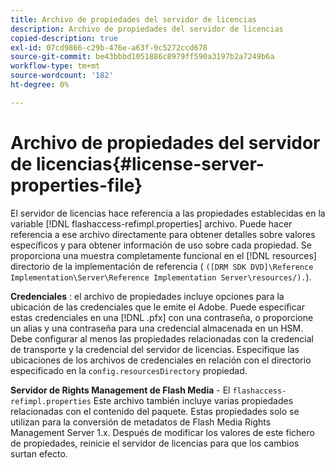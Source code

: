 ```yaml
---
title: Archivo de propiedades del servidor de licencias
description: Archivo de propiedades del servidor de licencias
copied-description: true
exl-id: 07cd9866-c29b-476e-a63f-9c5272ccd678
source-git-commit: be43bbbd1051886c8979ff590a3197b2a7249b6a
workflow-type: tm+mt
source-wordcount: '182'
ht-degree: 0%

---
```


# Archivo de propiedades del servidor de licencias{#license-server-properties-file}

El servidor de licencias hace referencia a las propiedades establecidas en la variable [!DNL flashaccess-refimpl.properties] archivo. Puede hacer referencia a ese archivo directamente para obtener detalles sobre valores específicos y para obtener información de uso sobre cada propiedad. Se proporciona una muestra completamente funcional en el [!DNL resources] directorio de la implementación de referencia ( `([DRM SDK DVD]\Reference Implementation\Server\Reference Implementation Server\resources/).`).

**Credenciales** : el archivo de propiedades incluye opciones para la ubicación de las credenciales que le emite el Adobe. Puede especificar estas credenciales en una [!DNL .pfx] con una contraseña, o proporcione un alias y una contraseña para una credencial almacenada en un HSM. Debe configurar al menos las propiedades relacionadas con la credencial de transporte y la credencial del servidor de licencias. Especifique las ubicaciones de los archivos de credenciales en relación con el directorio especificado en la `config.resourcesDirectory` propiedad.

**Servidor de Rights Management de Flash Media** - El `flashaccess-refimpl.properties` Este archivo también incluye varias propiedades relacionadas con el contenido del paquete. Estas propiedades solo se utilizan para la conversión de metadatos de Flash Media Rights Management Server 1.x. Después de modificar los valores de este fichero de propiedades, reinicie el servidor de licencias para que los cambios surtan efecto.
